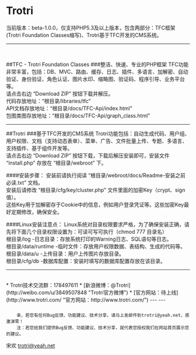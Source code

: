 Trotri
======

当前版本：beta-1.0.0，仅支持PHP5.3及以上版本，包含两部分：TFC框架(Trotri Foundation Classes缩写)、Trotri基于TFC开发的CMS系统。
___
<br>

##TFC - Trotri Foundation Classes
###整洁、快速、专业的PHP框架
TFC功能非常丰富，包括：DB、MVC、路由、缓存、日志、插件、多语言、加解密、自动验证、身份验证、角色认证、图片水印、缩略图、验证码、程序引导、业务平台等。<br>
请点击右边 “Download ZIP” 按钮下载并解压。<br>
代码存放地址：“根目录/libraries/tfc”<br>
API文档存放地址：“根目录/docs/TFC-Api/index.html”<br>
包图类图存放地址：“根目录/docs/TFC-Api/graph_class.html”
___

##Trotri
###基于TFC开发的CMS系统
Trotri功能包括：自动生成代码、用户组、用户权限、文档（支持动态表单）、菜单、广告、文件批量上传、专题、多语言、支持插件、基于组件开发等。<br>
请点击右边 “Download ZIP” 按钮下载，下载后解压安装即可，安装文件 “install.php” 存放在 “根目录/webroot” 下。

####安装步骤：
安装前请执行阅读 “根目录/webroot/docs/Readme-安装之前必读.txt” 文档。<br/>
安装后请修改 “根目录/cfg/key/cluster.php” 文件里面的加密Key（crypt、sign值）。<br/>
这些Key用于加解密存于Cookie中的信息，例如用户登录凭证等。这些加密Key最好定期修改，确保安全。

####Linux安装注意点：
Linux系统对目录权限要求严格，为了确保安装正确，请先将下面几个目录权限设置为：可读可写可执行（chmod 777 目录名）<br>
根目录/log           -日志目录：存放系统打印的Warning日志、SQL语句等日志。<br>
根目录/data/runtime  -临时文件：存放用户权限数据、表结构、生成的代码等。<br>
根目录/data/u        -上传目录：用户上传图片存放目录。<br>
根目录/cfg/db        -数据库配置：安装时填写的数据库配置存放在该目录。<br>
___

<br/>
* Trotri技术交流群：178497611
* [新浪微博：@Trotri](http://weibo.com/u/3849507848 "Trotri官方微博") 
* [官方网站：待上线](http://www.trotri.com/ "官方网站：http://www.trotri.com/")  --- ---

###
        亲，若您有任何Bug反馈、功能建议、技术分享，请马上发邮件到trotri@yeah.net，感激涕零！
        注：若您给我们提供Bug反馈、功能建议、技术分享，就代表您授权我们在网站首页展示您的建议。

宋欢
trotri@yeah.net
